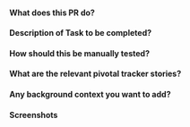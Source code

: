 #### What does this PR do?
  
#### Description of Task to be completed?

#### How should this be manually tested?

#### What are the relevant pivotal tracker stories?

#### Any background context you want to add?

#### Screenshots